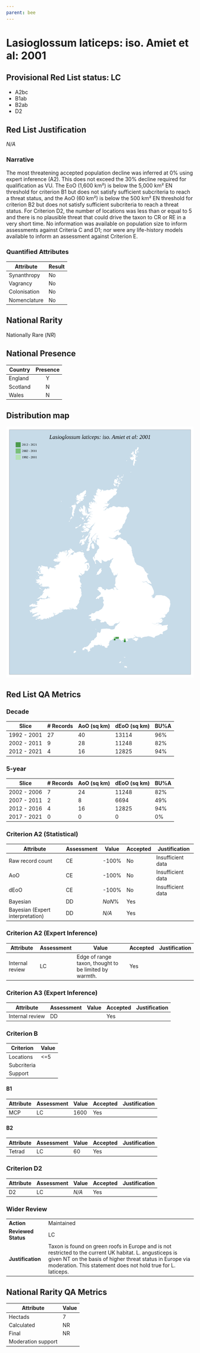 ```yaml
---
parent: bee
---
```


# Lasioglossum laticeps: iso. Amiet et al: 2001

## Provisional Red List status: LC
- A2bc
- B1ab
- B2ab
- D2

## Red List Justification
*N/A*

### Narrative


The most threatening accepted population decline was inferred at 0% using expert inference (A2). This does not exceed the 30% decline required for qualification as VU. The EoO (1,600 km²) is below the 5,000 km² EN threshold for criterion B1 but does not satisfy sufficient subcriteria to reach a threat status, and the AoO (60 km²) is below the 500 km² EN threshold for criterion B2 but does not satisfy sufficient subcriteria to reach a threat status. For Criterion D2, the number of locations was less than or equal to 5 and there is no plausible threat that could drive the taxon to CR or RE in a very short time. No information was available on population size to inform assessments against Criteria C and D1; nor were any life-history models available to inform an assessment against Criterion E.

### Quantified Attributes
|Attribute|Result|
|---|---|
|Synanthropy|No|
|Vagrancy|No|
|Colonisation|No|
|Nomenclature|No|


## National Rarity
Nationally Rare (*NR*)

## National Presence
|Country|Presence
|---|:-:|
|England|Y|
|Scotland|N|
|Wales|N|


## Distribution map
![](../map/135.svg)

## Red List QA Metrics
### Decade
| Slice | # Records | AoO (sq km) | dEoO (sq km) |BU%A |
|---|---|---|---|---|
|1992 - 2001|27|40|13114|96%|
|2002 - 2011|9|28|11248|82%|
|2012 - 2021|4|16|12825|94%|

### 5-year
| Slice | # Records | AoO (sq km) | dEoO (sq km) |BU%A |
|---|---|---|---|---|
|2002 - 2006|7|24|11248|82%|
|2007 - 2011|2|8|6694|49%|
|2012 - 2016|4|16|12825|94%|
|2017 - 2021|0|0|0|0%|

### Criterion A2 (Statistical)
|Attribute|Assessment|Value|Accepted|Justification
|---|---|---|---|---|
|Raw record count|CE|-100%|No|Insufficient data|
|AoO|CE|-100%|No|Insufficient data|
|dEoO|CE|-100%|No|Insufficient data|
|Bayesian|DD|*NaN*%|Yes||
|Bayesian (Expert interpretation)|DD|*N/A*|Yes||

### Criterion A2 (Expert Inference)
|Attribute|Assessment|Value|Accepted|Justification
|---|---|---|---|---|
|Internal review|LC|Edge of range taxon, thought to be limited by warmth.|Yes||

### Criterion A3 (Expert Inference)
|Attribute|Assessment|Value|Accepted|Justification
|---|---|---|---|---|
|Internal review|DD||Yes||

### Criterion B
|Criterion| Value|
|---|---|
|Locations|<=5|
|Subcriteria||
|Support||

#### B1
|Attribute|Assessment|Value|Accepted|Justification
|---|---|---|---|---|
|MCP|LC|1600|Yes||

#### B2
|Attribute|Assessment|Value|Accepted|Justification
|---|---|---|---|---|
|Tetrad|LC|60|Yes||

### Criterion D2
|Attribute|Assessment|Value|Accepted|Justification
|---|---|---|---|---|
|D2|LC|*N/A*|Yes||

### Wider Review
|  |  |
|---|---|
|**Action**|Maintained|
|**Reviewed Status**|LC|
|**Justification**|Taxon is found on green roofs in Europe and is not restricted to the current UK habitat. L. angusticeps is given NT on the basis of higher threat status in Europe via moderation. This statement does not hold true for L. laticeps.|

## National Rarity QA Metrics
|Attribute|Value|
|---|---|
|Hectads|7|
|Calculated|NR|
|Final|NR|
|Moderation support||
